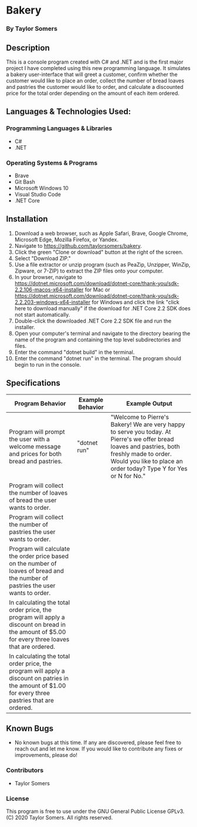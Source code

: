# Bakery

  ### By Taylor Somers

## Description

  This is a console program created with C# and .NET and is the first major project I have completed using this new programming language. It simulates a bakery user-interface that will greet a customer, confirm whether the customer would like to place an order, collect the number of bread loaves and pastries the customer would like to order, and calculate a discounted price for the total order depending on the amount of each item ordered.

## Languages & Technologies Used:

  ### Programming Languages & Libraries
  * C#
  * .NET

  ### Operating Systems & Programs
  * Brave
  * Git Bash
  * Microsoft Windows 10
  * Visual Studio Code
  * .NET Core

## Installation

  1.  Download a web browser, such as Apple Safari, Brave, Google Chrome, Microsoft Edge, Mozilla Firefox, or Yandex.
  2.  Navigate to https://github.com/taylorsomers/bakery.
  3.  Click the green "Clone or download" button at the right of the screen.
  4.  Select "Download ZIP."
  5.  Use a file extractor or unzip program (such as PeaZip, Unzipper, WinZip, Zipware, or 7-ZIP) to extract the ZIP files onto your computer.
  6.  In your browser, navigate to https://dotnet.microsoft.com/download/dotnet-core/thank-you/sdk-2.2.106-macos-x64-installer for Mac or https://dotnet.microsoft.com/download/dotnet-core/thank-you/sdk-2.2.203-windows-x64-installer for Windows and click the link "click here to download manually" if the download for .NET Core 2.2 SDK does not start automatically.
  7.  Double-click the downloaded .NET Core 2.2 SDK file and run the installer.
  8.  Open your computer's terminal and navigate to the directory bearing the name of the program and containing the top level subdirectories and files.
  9.  Enter the command "dotnet build" in the terminal.
  10. Enter the command "dotnet run" in the terminal. The program should begin to run in the console.
  

## Specifications

  | Program Behavior | Example Behavior | Example Output |
  | ----------- | ----------- | ----------- |
  | Program will prompt the user with a welcome message and prices for both bread and pastries. | "dotnet run" | "Welcome to Pierre's Bakery! We are very happy to serve you today. At Pierre's we offer bread loaves and pastries, both freshly made to order. Would you like to place an order today? Type Y for Yes or N for No." |
  | Program will collect the number of loaves of bread the user wants to order. |  |  |
  | Program will collect the number of pastries the user wants to order. |  |  |
  | Program will calculate the order price based on the number of loaves of bread and the number of pastries the user wants to order. |  |  |
  | In calculating the total order price, the program will apply a discount on bread in the amount of $5.00 for every three loaves that are ordered. |  |  |
  | In calculating the total order price, the program will apply a discount on patries in the amount of $1.00 for every three pastries that are ordered. |  |  |


## Known Bugs

  * No known bugs at this time. If any are discovered, please feel free to reach out and let me know. If you would like to contribute any fixes or improvements, please do!

### Contributors

  * Taylor Somers

### License

This program is free to use under the GNU General Public License GPLv3. (C) 2020 Taylor Somers. All rights reserved.